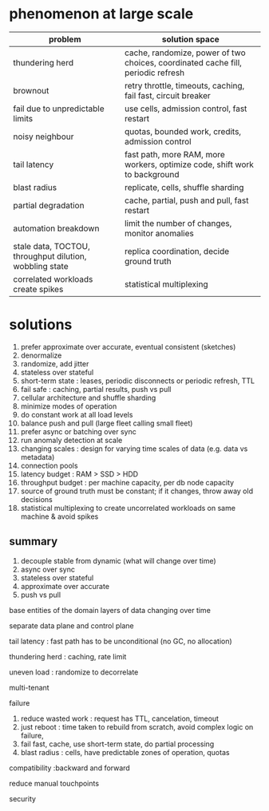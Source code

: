 
# phenomenon at large scale

| problem | solution space |
| ----  | ---- | 
| thundering herd | cache, randomize, power of two choices, coordinated cache fill, periodic refresh |
| brownout | retry throttle, timeouts, caching, fail fast, circuit breaker |
| fail due to unpredictable limits | use cells, admission control, fast restart |
| noisy neighbour | quotas, bounded work, credits, admission control |
| tail latency | fast path, more RAM, more workers, optimize code, shift work to background |
| blast radius | replicate, cells, shuffle sharding |
| partial degradation | cache, partial, push and pull, fast restart |
| automation breakdown | limit the number of changes, monitor anomalies |
| stale data, TOCTOU, throughput dilution, wobbling state | replica coordination, decide ground truth |
| correlated workloads create spikes | statistical multiplexing |

# solutions

1. prefer approximate over accurate, eventual consistent (sketches)
1. denormalize 
2. randomize, add jitter
3. stateless over stateful 
3. short-term state : leases, periodic disconnects or periodic refresh, TTL
4. fail safe : caching, partial results, push vs pull
5. cellular architecture and shuffle sharding
6. minimize modes of operation
7. do constant work at all load levels
8. balance push and pull (large fleet calling small fleet)
9. prefer async or batching over sync
10. run anomaly detection at scale
11. changing scales : design for varying time scales of data (e.g. data vs metadata)
12. connection pools
12. latency budget : RAM > SSD > HDD
13. throughput budget : per machine capacity, per db node capacity
14. source of ground truth must be constant; if it changes, throw away old decisions
15. statistical multiplexing to create uncorrelated workloads on same machine & avoid spikes

## summary

1. decouple stable from dynamic (what will change over time)
1. async over sync
1. stateless over stateful
1. approximate over accurate
1. push vs pull

base entities of the domain
layers of data changing over time

separate data plane and control plane 

tail latency : fast path has to be unconditional (no GC, no allocation)

thundering herd : caching, rate limit

uneven load : randomize to decorrelate

multi-tenant

failure 
1. reduce wasted work : request has TTL, cancelation, timeout
1. just reboot : time taken to rebuild from scratch, avoid complex logic on failure, 
1. fail fast, cache, use short-term state, do partial processing
1. blast radius : cells, have predictable zones of operation, quotas

compatibility  :backward and forward

reduce manual touchpoints

security

